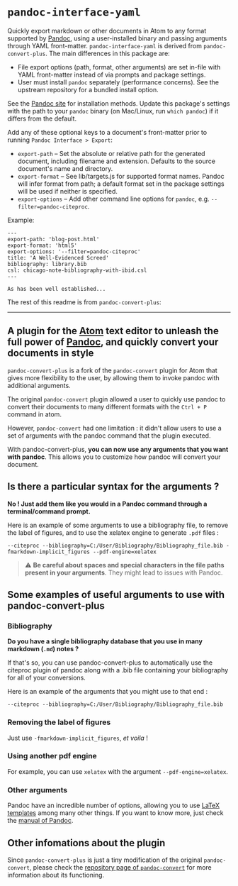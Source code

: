 # `pandoc-interface-yaml`

Quickly export markdown or other documents in Atom to any format supported by [Pandoc](https://pandoc.org/), using a user-installed binary and passing arguments through YAML front-matter. `pandoc-interface-yaml` is derived from `pandoc-convert-plus`. The main differences in this package are:

- File export options (path, format, other arguments) are set in-file with YAML front-matter instead of via prompts and package settings.
- User must install `pandoc` separately (performance concerns). See the upstream repository for a bundled install option.

See the [Pandoc site](https://pandoc.org/installing.html) for installation methods. Update this package's settings with the path to your `pandoc` binary (on Mac/Linux, run `which pandoc`) if it differs from the default.

Add any of these optional keys to a document's front-matter prior to running `Pandoc Interface > Export`:

- `export-path` – Set the absolute or relative path for the generated document, including filename and extension. Defaults to the source document's name and directory.
- `export-format` – See lib/targets.js for supported format names. Pandoc will infer format from path; a default format set in the package settings will be used if neither is specified.
- `export-options` – Add other command line options for `pandoc`, e.g. `--filter=pandoc-citeproc`.

Example:
```
---
export-path: 'blog-post.html'
export-format: 'html5'
export-options: '--filter=pandoc-citeproc'
title: 'A Well-Evidenced Screed'
bibliography: library.bib
csl: chicago-note-bibliography-with-ibid.csl
---

As has been well established...
```

The rest of this readme is from `pandoc-convert-plus`:

---

## A plugin for the [Atom](https://atom.io/) text editor to unleash the full power of [Pandoc](https://pandoc.org/), and quickly convert your documents in style

`pandoc-convert-plus` is a fork of the `pandoc-convert` plugin for Atom that gives more flexibility to the user, by allowing them to invoke pandoc with additional arguments.

The original `pandoc-convert` plugin allowed a user to quickly use pandoc to convert their documents to many different formats with the `Ctrl + P` command in atom.

However, `pandoc-convert` had one limitation : it didn't allow users to use a set of arguments with the pandoc command that the plugin executed.

With pandoc-convert-plus, **you can now use any arguments that you want with pandoc**. This allows you to customize how pandoc will convert your document.

## Is there a particular syntax for the arguments ?

**No ! Just add them like you would in a Pandoc command through a terminal/command prompt.**

Here is an example of some arguments to use a bibliography file, to remove the label of figures, and to use the xelatex engine to generate `.pdf` files :

`--citeproc --bibliography=C:/User/Bibliography/Bibliography_file.bib -fmarkdown-implicit_figures --pdf-engine=xelatex`

> ⚠️ **Be careful about spaces and special characters in the file paths present in your arguments**. They might lead to issues with Pandoc.

## Some examples of useful arguments to use with pandoc-convert-plus

### Bibliography

**Do you have a single bibliography database that you use in many markdown (`.md`) notes ?**

If that's so, you can use pandoc-convert-plus to automatically use the citeproc plugin of pandoc along with a .bib file containing your bibliography for all of your conversions.

Here is an example of the arguments that you might use to that end :

`--citeproc --bibliography=C:/User/Bibliography/Bibliography_file.bib`

### Removing the label of figures

Just use `-fmarkdown-implicit_figures`, *et voila* !

### Using another pdf engine

For example, you can use `xelatex` with the argument `--pdf-engine=xelatex`.

### Other arguments

Pandoc have an incredible number of options, allowing you to use [LaTeX templates](https://pandoc.org/MANUAL.html#templates) among many other things. If you want to know more, just check the [manual of Pandoc](https://pandoc.org/MANUAL.html).

## Other infomations about the plugin

Since `pandoc-convert-plus` is just a tiny modification of the original `pandoc-convert`, please check the [repository page of `pandoc-convert`](https://github.com/josa42/atom-pandoc-convert) for more information about its functioning.
